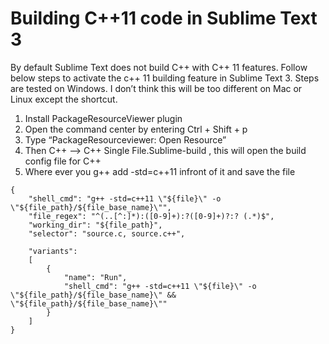 # Building C++11 code in Sublime Text 3

By default Sublime Text does not build C++ with C++ 11 features. Follow below steps to activate the c++ 11 building feature in Sublime Text 3.  Steps are tested on Windows. I don’t think this will be too different on Mac or Linux except the shortcut.

1. Install PackageResourceViewer plugin
2. Open the command center by entering Ctrl + Shift + p
3. Type “PackageResourceviewer: Open Resource”
4. Then C++ –>  C++ Single File.Sublime-build , this will open the build config file for C++
5. Where ever you g++ add -std=c++11 infront of it and save the file

```
{
	"shell_cmd": "g++ -std=c++11 \"${file}\" -o \"${file_path}/${file_base_name}\"",
	"file_regex": "^(..[^:]*):([0-9]+):?([0-9]+)?:? (.*)$",
	"working_dir": "${file_path}",
	"selector": "source.c, source.c++",

	"variants":
	[
		{
			"name": "Run",
			"shell_cmd": "g++ -std=c++11 \"${file}\" -o \"${file_path}/${file_base_name}\" && \"${file_path}/${file_base_name}\""
		}
	]
}
```